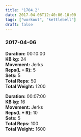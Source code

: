 ```yaml
---
title: "1704.2"
date: 2017-04-06T12:40:06-10:00
tags: ["workout", "kettlebell"]
draft: false
---
```


### 2017-04-06

**Duration:** 00:10:00  
**KB kg:** 24  
**Movement:** Jerks  
**Reps(L + R):** 5  
**Sets:** 5  
**Total Reps:** 50  
**Total Weight:** 1200

**Duration:** 00:07:00  
**KB kg:** 16  
**Movement:** Jerks  
**Reps(L + R):** 10  
**Sets:** 5  
**Total Reps:** 100  
**Total Weight:** 1600